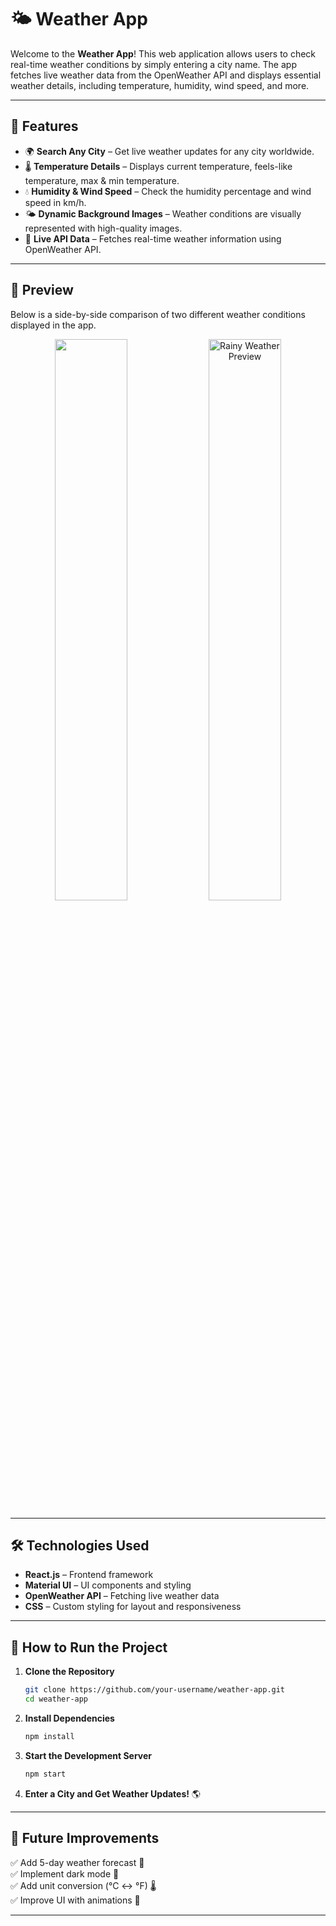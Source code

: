 # 🌤️ Weather App

Welcome to the **Weather App**! This web application allows users to check real-time weather conditions by simply entering a city name. The app fetches live weather data from the OpenWeather API and displays essential weather details, including temperature, humidity, wind speed, and more.

---

## 🌟 Features
- 🌍 **Search Any City** – Get live weather updates for any city worldwide.
- 🌡️ **Temperature Details** – Displays current temperature, feels-like temperature, max & min temperature.
- 💧 **Humidity & Wind Speed** – Check the humidity percentage and wind speed in km/h.
- 🌤️ **Dynamic Background Images** – Weather conditions are visually represented with high-quality images.
- 📡 **Live API Data** – Fetches real-time weather information using OpenWeather API.

---

## 🎥 Preview
Below is a side-by-side comparison of two different weather conditions displayed in the app.

<p align="center">
  <img src="https://github.com/user-attachments/assets/1e4833cc-482e-416d-b290-29d1c7b9a87f" width="48%">
  <img src="https://github.com/user-attachments/assets/b849e0af-aa2e-45ca-8d5e-67f021adfb71" alt="Rainy Weather Preview" width="48%">
</p>

---

## 🛠️ Technologies Used
- **React.js** – Frontend framework
- **Material UI** – UI components and styling
- **OpenWeather API** – Fetching live weather data
- **CSS** – Custom styling for layout and responsiveness

---

## 🚀 How to Run the Project

1. **Clone the Repository**
   ```bash
   git clone https://github.com/your-username/weather-app.git
   cd weather-app
   ```

2. **Install Dependencies**
   ```bash
   npm install
   ```

3. **Start the Development Server**
   ```bash
   npm start
   ```

4. **Enter a City and Get Weather Updates!** 🌎

---

## 📌 Future Improvements
✅ Add 5-day weather forecast 📅  
✅ Implement dark mode 🌙  
✅ Add unit conversion (°C ↔️ °F) 🌡️  
✅ Improve UI with animations 🎨  

---
